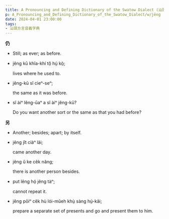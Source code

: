 ```yaml
---
title: A Pronouncing and Defining Dictionary of the Swatow Dialect (汕頭方言音義字典) / jêng
p: A_Pronouncing_and_Defining_Dictionary_of_the_Swatow_Dialect/w/jêng
date: 2024-04-01 23:00:00
tags: 
- 汕頭方言音義字典
---
```



**仍**
- Still; as ever; as before.

- jêng kū khĭa-khí tŏ̤ hṳ́ kò̤;

  lives where he used to.

- jêng-kū sĭ cìeⁿ-seⁿ;

  the same as it was before.

- sĭ àiⁿ lêng-ūaⁿ a sĭ àiⁿ jêng-kū?

  Do you want another sort or the same as that you had before?

**另**
- Another; besides; apart; by itself.

- jêng jît ciàⁿ lâi;

  came another day.

- jêng ŭ ke cêk nâng;

  there is another person besides.

- put lêng hó̤ jêng tàⁿ;

  cannot repeat it.

- jêng pōiⁿ cêk hù lói-mûeh khṳ̀ sàng hṳ́-kâi;

  prepare a separate set of presents and go and present them to him.
